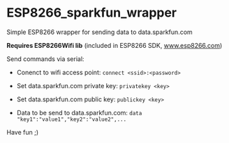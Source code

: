 # ESP8266_sparkfun_wrapper
Simple ESP8266 wrapper for sending data to data.sparkfun.com

**Requires ESP8266Wifi lib** (included in ESP8266 SDK, www.esp8266.com)

Send commands via serial:

- Conenct to wifi access point: ```connect <ssid>:<password>```

- Set data.sparkfun.com private key: ```privatekey <key>```

- Set data.sparkfun.com public key: ```publickey <key>```

- Data to be send to data.sparkfun.com: ```data "key1":"value1","key2":"value2",...```

Have fun ;)
